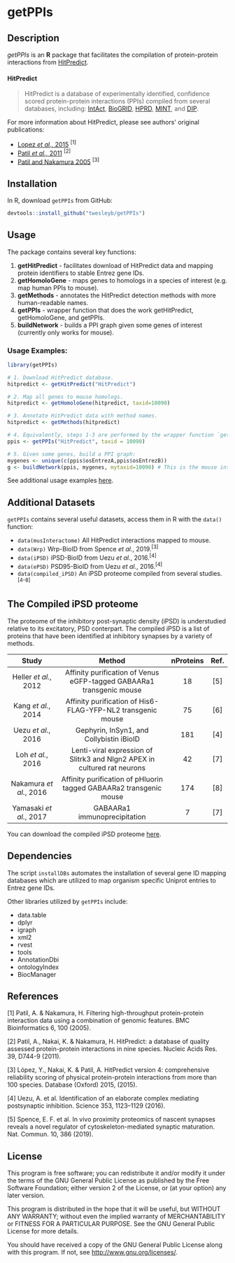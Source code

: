 # getPPIs

## Description
_getPPIs_ is an __R__ package that facilitates the compilation of protein-protein 
interactions from [HitPredict](http://hintdb.hgc.jp/htp/).

#### HitPredict
> HitPredict is a database of experimentally identified, confidence scored 
> protein-protein interactions (PPIs) compiled from several databases, including:
> [IntAct](https://www.ebi.ac.uk/intact/), 
> [BioGRID](https://thebiogrid.org/), 
> [HPRD](https://hprd.org/), 
> [MINT](https://mint.bio.uniroma2.it/), and 
> [DIP](https://dip.doe-mbi.ucla.edu/dip/Main.cgi).

For more information about HitPredict, please see authors' original publications:
* [Lopez _et al.,_ 2015](https://www.ncbi.nlm.nih.gov/pmc/articles/PMC4691340/) <sup>[1]<sup>
* [Patil _et al.,_ 2011](https://www.ncbi.nlm.nih.gov/pubmed/20947562) <sup>[2]<sup>
* [Patil and Nakamura 2005](https://www.ncbi.nlm.nih.gov/pubmed/15833142) <sup>[3]<sup>

## Installation
In R, download `getPPIs` from GitHub:

```R
devtools::install_github("twesleyb/getPPIs")
```

## Usage
The package contains several key functions:
1. __getHitPredict__ - facilitates download of HitPredict data and mapping protein identifiers to stable Entrez gene IDs.
2. __getHomoloGene__ - maps genes to homologs in a species of interest (e.g. map human PPIs to mouse).
3. __getMethods__ - annotates the HitPredict detection methods with more human-readable names.
4. __getPPIs__ - wrapper function that does the work getHitPredict, getHomoloGene, and getPPIs.
5. __buildNetwork__ - builds a PPI graph given some genes of interest (currently only works for mouse).

### Usage Examples:
```R
library(getPPIs)

# 1. Download HitPredict database.
hitpredict <- getHitPredict("HitPredict")

# 2. Map all genes to mouse homologs.
hitpredict <- getHomoloGene(hitpredict, taxid=10090)

# 3. Annotate HitPredict data with method names.
hitpredict <- getMethods(hitpredict)

# 4. Equivalently, steps 1-3 are performed by the wrapper function `getPPIs`:
ppis <- getPPIs("HitPredict", taxid = 10090)

# 5. Given some genes, build a PPI graph:
mygenes <- unique(c(ppis$osEntrezA,ppis$osEntrezB))
g <- buildNetwork(ppis, mygenes, mytaxid=10090) # This is the mouse interactome.

```
See additional usage examples [here](./examples.R).

## Additional Datasets
`getPPIs` contains several useful datasets, access them in R with the `data()` function:

* `data(musInteractome)` All HitPredict interactions mapped to mouse.
* `data(Wrp)` Wrp-BioID from Spence _et al._, 2019.<sup>[3]<sup>
* `data(iPSD)` iPSD-BioID from Uezu _et al._, 2016.<sup>[4]<sup>
* `data(ePSD)` PSD95-BioID from Uezu _et al._, 2016.<sup>[4]<sup>
* `data(compiled_iPSD)` An iPSD proteome compiled from several studies.<sup>[4-8]<sup>


## The Compiled iPSD proteome
The proteome of the inhibitory post-synaptic density (iPSD) is understudied relative to its excitatory, PSD conterpart. 
The compiled iPSD is a list of proteins that have been identified at inhibitory synapses by a variety of methods.

| Study                   | Method                                                                         |  nProteins  | Ref.|
|:-----------------------:|:------------------------------------------------------------------------------:|:-----------:|:---:|
| Heller _et al._, 2012   | Affinity purification of Venus eGFP-tagged GABAARa1 transgenic mouse           | 18  | [5] |
| Kang _et al._, 2014     | Affinity purification of His6-FLAG-YFP-NL2 transgenic mouse                    | 75  | [6] |
| Uezu _et al._, 2016     | Gephyrin, InSyn1, and Collybistin iBioID                                       | 181 | [4] |
| Loh _et al._, 2016      | Lenti-viral expression of Slitrk3 and Nlgn2 APEX in cultured rat neurons       | 42  | [7] |
| Nakamura _et al._, 2016 | Affinity purification of pHluorin tagged GABAARa2 transgenic mouse             | 174 | [8] |
| Yamasaki _et al._, 2017 | GABAARa1 immunoprecipitation                                                   | 7   | [7] |

You can download the compiled iPSD proteome [here](./link).

## Dependencies
The script `installDBs` automates the installation of several gene ID mapping databases
which are utilized to map organism specific Uniprot entries to Entrez gene IDs.

Other libraries utilized by `getPPIs` include:
* data.table
* dplyr
* igraph
* xml2
* rvest
* tools
* AnnotationDbi
* ontologyIndex
* BiocManager

## References

[1] Patil, A. & Nakamura, H. Filtering high-throughput protein-protein interaction data using a combination of genomic features. BMC Bioinformatics 6, 100 (2005).  

[2] Patil, A., Nakai, K. & Nakamura, H. HitPredict: a database of quality assessed protein-protein interactions in nine species. Nucleic Acids Res. 39, D744-9 (2011).  

[3] López, Y., Nakai, K. & Patil, A. HitPredict version 4: comprehensive reliability scoring of physical protein-protein interactions from more than 100 species. Database (Oxford) 2015, (2015).  

[4] Uezu, A. et al. Identification of an elaborate complex mediating postsynaptic inhibition. Science 353, 1123–1129 (2016).  

[5] Spence, E. F. et al. In vivo proximity proteomics of nascent synapses reveals a novel regulator of cytoskeleton-mediated synaptic maturation. Nat. Commun. 10, 386 (2019).  

## License
This program is free software; you can redistribute it and/or modify it under 
the terms of the GNU General Public License as published by the Free Software 
Foundation; either version 2 of the License, or (at your option) any later version.

This program is distributed in the hope that it will be useful, but WITHOUT ANY WARRANTY; 
without even the implied warranty of MERCHANTABILITY or FITNESS FOR A PARTICULAR PURPOSE. 
See the GNU General Public License for more details.

You should have received a copy of the GNU General Public License along with this program. 
If not, see http://www.gnu.org/licenses/.

